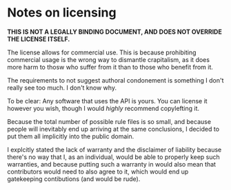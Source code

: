 # Notes on licensing

**THIS IS NOT A LEGALLY BINDING DOCUMENT, AND DOES NOT OVERRIDE THE LICENSE ITSELF.**

The license allows for commercial use.  This is because prohibiting commercial usage is the wrong way to dismantle crapitalism, as it does more harm to thosw who suffer from it than to those who benefit from it.

The requirements to not suggest authoral condonement is something I don't really see too much.  I don't know why.

To be clear:  Any software that uses the API is yours.  You can license it however you wish, though I would _highly_ recommend copylefting it.

Because the total number of possible rule files is so small, and because people will inevitably end up arriving at the same conclusions, I decided to put them all implicitly into the public domain.

I explcitly stated the lack of warranty and the disclaimer of liability because there's no way that I, as an individual, would be able to properly keep such warranties, and because putting such a warranty in would also mean that contributors would need to also agree to it, which would end up gatekeeping contibutions (and would be rude).
